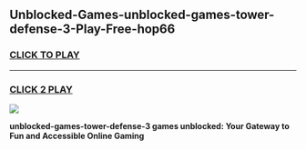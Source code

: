 
## Unblocked-Games-unblocked-games-tower-defense-3-Play-Free-hop66
<h3>
<a href="https://premium76.site?title=unblocked-games-tower-defense-3&ref=20A">CLICK TO PLAY</a></h3>
<hr>

<h3>
<a href="https://premium76.site?title=unblocked-games-tower-defense-3&ref=20A">CLICK 2 PLAY</a>
  
</h3>

<a href="https://premium76.site?title=unblocked-games-tower-defense-3&ref=20A"><img src="https://clearcache.store/games.png"></a>


**unblocked-games-tower-defense-3 games unblocked: Your Gateway to Fun and Accessible Online Gaming**
